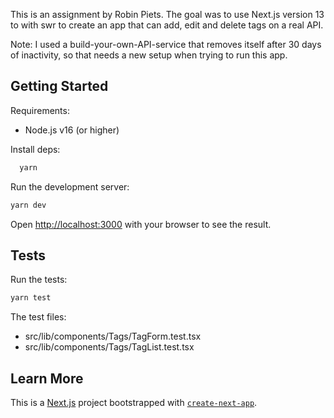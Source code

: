 This is an assignment by Robin Piets. The goal was to use Next.js version 13 to with swr to create an app that can add, edit and delete tags on a real API.

Note: I used a build-your-own-API-service that removes itself after 30 days of inactivity, so that needs a new setup when trying to run this app.

## Getting Started

Requirements:

- Node.js v16 (or higher)

Install deps:

```bash
  yarn
```

Run the development server:

```bash
yarn dev
```

Open [http://localhost:3000](http://localhost:3000) with your browser to see the result.

## Tests

Run the tests:

```bash
yarn test
```

The test files:

- src/lib/components/Tags/TagForm.test.tsx
- src/lib/components/Tags/TagList.test.tsx

## Learn More

This is a [Next.js](https://nextjs.org/) project bootstrapped with [`create-next-app`](https://github.com/vercel/next.js/tree/canary/packages/create-next-app).

